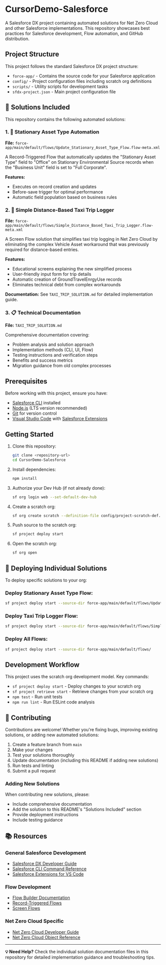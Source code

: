 # CursorDemo-Salesforce

A Salesforce DX project containing automated solutions for Net Zero Cloud and other Salesforce implementations. This repository showcases best practices for Salesforce development, Flow automation, and GitHub distribution.

## Project Structure

This project follows the standard Salesforce DX project structure:

- `force-app/` - Contains the source code for your Salesforce application
- `config/` - Project configuration files including scratch org definitions
- `scripts/` - Utility scripts for development tasks
- `sfdx-project.json` - Main project configuration file

## 🚀 Solutions Included

This repository contains the following automated solutions:

### 1. 🏢 Stationary Asset Type Automation
**File:** `force-app/main/default/flows/Update_Stationary_Asset_Type_Flow.flow-meta.xml`

A Record-Triggered Flow that automatically updates the "Stationary Asset Type" field to "Office" on Stationary Environmental Source records when the "Business Unit" field is set to "Full Corporate". 

**Features:**
- Executes on record creation and updates
- Before-save trigger for optimal performance
- Automatic field population based on business rules

### 2. 🚖 Simple Distance-Based Taxi Trip Logger
**File:** `force-app/main/default/flows/Simple_Distance_Based_Taxi_Trip_Logger.flow-meta.xml`

A Screen Flow solution that simplifies taxi trip logging in Net Zero Cloud by eliminating the complex Vehicle Asset workaround that was previously required for distance-based entries.

**Features:**
- Educational screens explaining the new simplified process
- User-friendly input form for trip details
- Automatic creation of GroundTravelEnrgyUse records
- Eliminates technical debt from complex workarounds

**Documentation:** See `TAXI_TRIP_SOLUTION.md` for detailed implementation guide.

### 3. 📋 Technical Documentation
**File:** `TAXI_TRIP_SOLUTION.md`

Comprehensive documentation covering:
- Problem analysis and solution approach
- Implementation methods (CLI, UI, Flow)
- Testing instructions and verification steps
- Benefits and success metrics
- Migration guidance from old complex processes

## Prerequisites

Before working with this project, ensure you have:

- [Salesforce CLI](https://developer.salesforce.com/tools/sfdxcli) installed
- [Node.js](https://nodejs.org/) (LTS version recommended)
- [Git](https://git-scm.com/) for version control
- [Visual Studio Code](https://code.visualstudio.com/) with [Salesforce Extensions](https://marketplace.visualstudio.com/items?itemName=salesforce.salesforcedx-vscode)

## Getting Started

1. Clone this repository:
   ```bash
   git clone <repository-url>
   cd CursorDemo-Salesforce
   ```

2. Install dependencies:
   ```bash
   npm install
   ```

3. Authorize your Dev Hub (if not already done):
   ```bash
   sf org login web --set-default-dev-hub
   ```

4. Create a scratch org:
   ```bash
   sf org create scratch --definition-file config/project-scratch-def.json --alias demo-org --set-default
   ```

5. Push source to the scratch org:
   ```bash
   sf project deploy start
   ```

6. Open the scratch org:
   ```bash
   sf org open
   ```

## 🔧 Deploying Individual Solutions

To deploy specific solutions to your org:

### Deploy Stationary Asset Type Flow:
```bash
sf project deploy start --source-dir force-app/main/default/flows/Update_Stationary_Asset_Type_Flow.flow-meta.xml
```

### Deploy Taxi Trip Logger Flow:
```bash
sf project deploy start --source-dir force-app/main/default/flows/Simple_Distance_Based_Taxi_Trip_Logger.flow-meta.xml
```

### Deploy All Flows:
```bash
sf project deploy start --source-dir force-app/main/default/flows/
```

## Development Workflow

This project uses the scratch org development model. Key commands:

- `sf project deploy start` - Deploy changes to your scratch org
- `sf project retrieve start` - Retrieve changes from your scratch org
- `npm test` - Run unit tests
- `npm run lint` - Run ESLint code analysis

## 🤝 Contributing

Contributions are welcome! Whether you're fixing bugs, improving existing solutions, or adding new automated solutions:

1. Create a feature branch from `main`
2. Make your changes
3. Test your solutions thoroughly
4. Update documentation (including this README if adding new solutions)
5. Run tests and linting
6. Submit a pull request

### Adding New Solutions
When contributing new solutions, please:
- Include comprehensive documentation
- Add the solution to this README's "Solutions Included" section
- Provide deployment instructions
- Include testing guidance

## 📚 Resources

### General Salesforce Development
- [Salesforce DX Developer Guide](https://developer.salesforce.com/docs/atlas.en-us.sfdx_dev.meta/sfdx_dev/sfdx_dev_intro.htm)
- [Salesforce CLI Command Reference](https://developer.salesforce.com/docs/atlas.en-us.sfdx_cli_reference.meta/sfdx_cli_reference/cli_reference.htm)
- [Salesforce Extensions for VS Code](https://developer.salesforce.com/tools/vscode/)

### Flow Development
- [Flow Builder Documentation](https://help.salesforce.com/s/articleView?id=sf.flow.htm)
- [Record-Triggered Flows](https://help.salesforce.com/s/articleView?id=sf.flow_concepts_trigger.htm)
- [Screen Flows](https://help.salesforce.com/s/articleView?id=sf.flow_concepts_screen_flow.htm)

### Net Zero Cloud Specific
- [Net Zero Cloud Developer Guide](https://developer.salesforce.com/docs/atlas.en-us.netzero_cloud_dev_guide.meta/netzero_cloud_dev_guide/netzero_cloud_std_objects_intro.htm)
- [Net Zero Cloud Object Reference](https://developer.salesforce.com/docs/atlas.en-us.netzero_cloud_dev_guide.meta/netzero_cloud_dev_guide/netzero_cloud_objects.htm)

---

**💡 Need Help?** Check the individual solution documentation files in this repository for detailed implementation guidance and troubleshooting tips.

